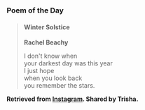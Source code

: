 ### Poem of the Day

> #### Winter Solstice
> **Rachel Beachy**
> 
> I don't know when  
> your darkest day was this year  
> I just hope  
> when you look back  
> you remember the stars.

**Retrieved from [Instagram](https://www.instagram.com/p/DD2QSHARDNX/). Shared by Trisha.**